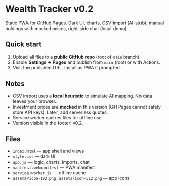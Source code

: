 # Wealth Tracker v0.2

Static PWA for GitHub Pages. Dark UI, charts, CSV import (AI-stub), manual holdings with mocked prices, right-side chat (local demo).

## Quick start
1. Upload all files to a **public GitHub repo** (root of `main` branch).
2. Enable **Settings → Pages** and publish from `main` (root) or with Actions.
3. Visit the published URL. Install as PWA if prompted.

## Notes
- CSV import uses a **local heuristic** to simulate AI mapping. No data leaves your browser.
- Investment prices are **mocked** in this version (GH Pages cannot safely store API keys). Later, add serverless quotes.
- Service worker caches files for offline use.
- Version visible in the footer: v0.2.

## Files
- `index.html` — app shell and views
- `style.css` — dark UI
- `app.js` — logic, charts, imports, chat
- `manifest.webmanifest` — PWA manifest
- `service-worker.js` — offline cache
- `assets/icon-192.png`, `assets/icon-512.png` — app icons
